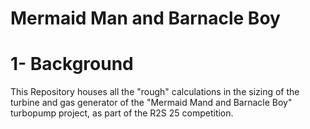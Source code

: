 # Mermaid Man and Barnacle Boy

# 1- Background

This Repository houses all the "rough" calculations in the sizing of the turbine and gas generator of the "Mermaid Mand and Barnacle Boy" turbopump project, as part of the R2S 25 competition.

